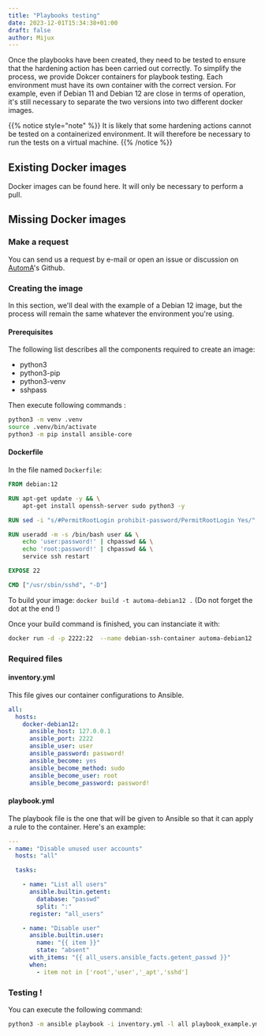 ```yaml
---
title: "Playbooks testing"
date: 2023-12-01T15:34:38+01:00
draft: false
author: Mijux
---
```



Once the playbooks have been created, they need to be tested to ensure that the hardening action has been carried out correctly. To simplify the process, we provide Dokcer containers for playbook testing.
Each environment must have its own container with the correct version. For example, even if Debian 11 and Debian 12 are close in terms of operation, it's still necessary to separate the two versions into two different docker images.

{{% notice style="note" %}}
It is likely that some hardening actions cannot be tested on a containerized environment. It will therefore be necessary to run the tests on a virtual machine.
{{% /notice %}}

## Existing Docker images

Docker images can be found here. It will only be necessary to perform a pull.


## Missing Docker images

### Make a request

You can send us a request by e-mail or open an issue or discussion on [AutomA](https://github.com/Authom-A)'s Github.

### Creating the image

In this section, we'll deal with the example of a Debian 12 image, but the process will remain the same whatever the environment you're using.

#### Prerequisites

The following list describes all the components required to create an image:
- python3
- python3-pip
- python3-venv
- sshpass

Then execute following commands : 
```bash
python3 -m venv .venv
source .venv/bin/activate
python3 -m pip install ansible-core
```

#### Dockerfile

In the file named `Dockerfile`:
```Dockerfile
FROM debian:12

RUN apt-get update -y && \
    apt-get install openssh-server sudo python3 -y

RUN sed -i "s/#PermitRootLogin prohibit-password/PermitRootLogin Yes/" /etc/ssh/sshd_config

RUN useradd -m -s /bin/bash user && \
    echo 'user:password!' | chpasswd && \
    echo 'root:password!' | chpasswd && \
    service ssh restart

EXPOSE 22

CMD ["/usr/sbin/sshd", "-D"]
```

To build your image: `docker build -t automa-debian12 .` (Do not forget the dot at the end !)

Once your build command is finished, you can instanciate it with:
```bash
docker run -d -p 2222:22  --name debian-ssh-container automa-debian12
```
### Required files

#### inventory.yml

This file gives our container configurations to Ansible.
```yml
all:
  hosts:
    docker-debian12:
      ansible_host: 127.0.0.1
      ansible_port: 2222
      ansible_user: user
      ansible_password: password!
      ansible_become: yes
      ansible_become_method: sudo
      ansible_become_user: root
      ansible_become_password: password!
```

#### playbook.yml

The playbook file is the one that will be given to Ansible so that it can apply a rule to the container. Here's an example:
```yml
---
- name: "Disable unused user accounts"
  hosts: "all"

  tasks:

    - name: "List all users"
      ansible.builtin.getent:
        database: "passwd"
        split: ":"
      register: "all_users"

    - name: "Disable user"
      ansible.builtin.user:
        name: "{{ item }}"
        state: "absent"
      with_items: "{{ all_users.ansible_facts.getent_passwd }}"
      when:
        - item not in ['root','user','_apt','sshd']
```

### Testing !

You can execute the following command:
```bash
python3 -m ansible playbook -i inventory.yml -l all playbook_example.yml -vvv
```
